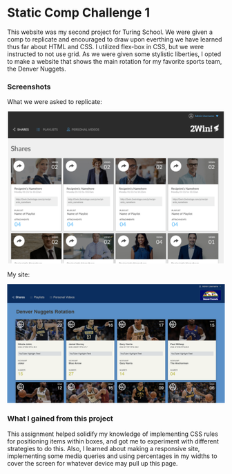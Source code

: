 # Static Comp Challenge 1
This website was my second project for Turing School. We were given a comp to replicate and encouraged to draw upon everthing we have learned thus far about HTML and CSS. I utilized flex-box in CSS, but we were instructed to not use grid. As we were given some stylistic liberties, I opted to make a website that shows the main rotation for my favorite sports team, the Denver Nuggets.

### Screenshots
What we were asked to replicate:

![static-comp-1](images/static-comp.png)

My site:

![static-comp-1](images/nuggets-site.png)

### What I gained from this project
This assignment helped solidify my knowledge of implementing CSS rules for positioning items within boxes, and got me to experiment with different strategies to do this. Also, I learned about making a responsive site, implementing some media queries and using percentages in my widths to cover the screen for whatever device may pull up this page. 
